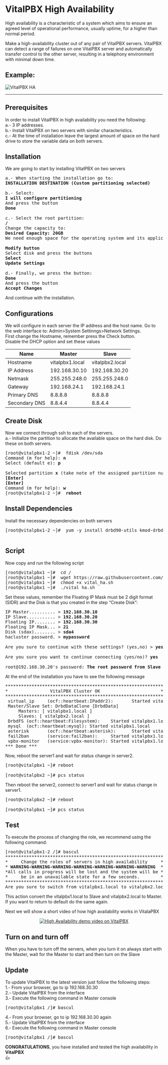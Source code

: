 VitalPBX High Availability
=====
High availability is a characteristic of a system which aims to ensure an agreed level of operational performance, usually uptime, for a higher than normal period.<br>

Make a high-availability cluster out of any pair of VitalPBX servers. VitalPBX can detect a range of failures on one VitalPBX server and automatically transfer control to the other server, resulting in a telephony environment with minimal down time.<br>

## Example:<br>
![VitalPBX HA](https://github.com/VitalPBX/vitalpbx_ha/blob/master/VitalPBX_HA.png)

-----------------
## Prerequisites
In order to install VitalPBX in high availability you need the following:<br>
a.- 3 IP addresses.<br>
b.- Install VitalPBX on two servers with similar characteristics.<br>
c.- At the time of installation leave the largest amount of space on the hard drive to store the variable data on both servers.<br>

## Installation
We are going to start by installing VitalPBX on two servers
<pre>
a.- When starting the installation go to:
<strong>INSTALLATION DESTINATION (Custom partitioning selected)</strong><br>
b.- Select:
<strong>I will configure partitioning</strong>
And press the button
<strong>Done</strong><br>
c.- Select the root partition:
<strong>/</strong>
Change the capacity to:
<strong>Desired Capacity: 20GB</strong>
We need enough space for the operating system and its applications in the future; then click<br>
<strong>Modify button</strong>
Select disk and press the buttons 
<strong>Select</strong>
<strong>Update Settings</strong><br>
d.- Finally, we press the button:
<strong>Done</strong>
And press the button
<strong>Accept Changes</strong>
</pre>
And continue with the installation.<br>

## Configurations
We will configure in each server the IP address and the host name. Go to the web interface to: Admin>System Settinngs>Network Settings.<br>
First change the Hostname, remember press the Check button.<br>
Disable the DHCP option and set these values<br>

| Name          | Master           | Slave            |
| ------------- | ---------------- | ---------------- |
| Hostname      | vitalpbx1.local  | vitalpbx2.local  |
| IP Address    | 192.168.30.10    | 192.168.30.20    |
| Netmask       | 255.255.248.0    | 255.255.248.0    |
| Gateway       | 192.168.24.1     | 192.168.24.1     |
| Primary DNS   | 8.8.8.8          | 8.8.8.8          |
| Secondary DNS | 8.8.4.4          | 8.8.4.4          |

## Create Disk
Now we connect through ssh to each of the servers.<br>
a.- Initialize the partition to allocate the available space on the hard disk. Do these on both servers.<br>
<pre>
[root@vitalpbx1-2 ~]#  fdisk /dev/sda
Command (m for help): <strong>n</strong>
Select (default e): <strong>p</strong><br>
Selected partition <strong>x</strong> (take note of the assigned partition number as we will need it later)
<strong>[Enter]</strong>
<strong>[Enter]</strong>
Command (m for help): <strong>w</strong>
[root@vitalpbx1-2 ~]#  <strong>reboot</strong>
</pre>

## Install Dependencies
Install the necessary dependencies on both servers<br>
<pre>
[root@vitalpbx1-2 ~]#  yum -y install drbd90-utils kmod-drbd90 corosync pacemaker pcs<br>
</pre>

## Script
Now copy and run the following script<br>
<pre>
[root@vitalpbx1 ~]#  cd /
[root@vitalpbx1 ~]#  wget https://raw.githubusercontent.com/VitalPBX/vitalpbx_ha/master/vital_ha.sh
[root@vitalpbx1 ~]#  chmod +x vital_ha.sh
[root@vitalpbx1 ~]#  ./vital_ha.sh
</pre>
Set these values, remember the Floating IP Mask must be 2 digit format (SIDR) and the Disk is that you created in the step “Create Disk”:
<pre>
IP Master.......... > <strong>192.168.30.10</strong>
IP Slave........... > <strong>192.168.30.20</strong>
Floating IP........ > <strong>192.168.30.30</strong>
Floating IP Mask... > <strong>21</strong>
Disk (sdax)........ > <strong>sda4</strong>
hacluster password. > <strong>mypassword</strong>

Are you sure to continue with these settings? (yes,no) > <strong>yes</strong>

Are you sure you want to continue connecting (yes/no)? <strong>yes</strong>

root@192.168.30.20's password: <strong>The root password from Slave Server</strong>
</pre>

At the end of the installation you have to see the following message

<pre>
************************************************************
*                VitalPBX Cluster OK                       *
************************************************************
 virtual_ip     (ocf::heartbeat:IPaddr2):       Started vitalpbx1.local
 Master/Slave Set: DrbdDataClone [DrbdData]
     Masters: [ vitalpbx1.local ]
     Slaves: [ vitalpbx2.local ]
 DrbdFS (ocf::heartbeat:Filesystem):    Started vitalpbx1.local
 mysql  (ocf::heartbeat:mysql): Started vitalpbx1.local
 asterisk       (ocf::heartbeat:asterisk):      Started vitalpbx1.local
 fail2ban       (service:fail2ban):     Started vitalpbx1.local
 vpbx-monitor   (service:vpbx-monitor): Started vitalpbx1.local
*** Done ***
</pre>

Now, reboot the server1 and wait for status change in server2.<br>
<pre>
[root@vitalpbx1 ~]# reboot

[root@vitalpbx2 ~]# pcs status
</pre>

Then reboot the server2, connect to server1 and wait for status change in server1.
<pre>
[root@vitalpbx2 ~]# reboot

[root@vitalpbx1 ~]# pcs status
</pre>

## Test

To execute the process of changing the role, we recommend using the following command:<br>

<pre>
[root@vitalpbx1-2 /]# bascul
************************************************************
*     Change the roles of servers in high availability     *
* <strong>WARNING-WARNING-WARNING-WARNING-WARNING-WARNING-WARNING</strong>  *
*All calls in progress will be lost and the system will be *
*     be in an unavailable state for a few seconds.        *
************************************************************
Are you sure to switch from vitalpbx1.local to vitalpbx2.local? (yes,no) >
</pre>

This action convert the vitalpbx1.local to Slave and vitalpbx2.local to Master. If you want to return to default do the same again.<br>

Next we will show a short video of how high availability works in VitalaPBX<br>
<div align="center">
  <a href="https://www.youtube.com/watch?v=3yoa3KXKMy0"><img src="https://img.youtube.com/vi/3yoa3KXKMy0/0.jpg" alt="High Availability demo video on VitalPBX"></a>
</div>

## Turn on and turn off
When you have to turn off the servers, when you turn it on always start with the Master, wait for the Master to start and then turn on the Slave<br>

## Update

To update VitalPBX to the latest version just follow the following steps:<br>
1.- From your browser, go to ip 192.168.30.30<br>
2.- Update VitalPBX from the interface<br>
3.- Execute the following command in Master console<br>
<pre>
[root@vitalpbx1 /]# bascul
</pre>
4.- From your browser, go to ip 192.168.30.30 again<br>
5.- Update VitalPBX from the interface<br>
6.- Execute the following command in Master console<br>
<pre>
[root@vitalpbx1 /]# bascul
</pre>

<strong>CONGRATULATIONS</strong>, you have installed and tested the high availability in <strong>VitalPBX</strong><br>
:+1:




